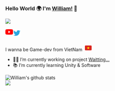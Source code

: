 ### Hello World 🌍 I'm [William!](https://www.facebook.com/William.2418/) 👋
![](https://komarev.com/ghpvc/?username=Long18&color=red)

<a href="https://www.youtube.com/channel/UCXptkVJhpWBAdQP_jIYflFw">
  <img align="left" alt="William | YouTube" width="24px" src="/assets/youtube.svg"/>
</a>
<a href="https://twitter.com/Willlee186">
  <img align="left" alt="William   | Twitter" width="24px" src="/assets/twitter.svg"/>
</a>


<br />
<br />

I wanna be Game-dev from VietNam <img width="21px" src="/assets/id-flag.png" style="margin-left:4px"/>

- 👨‍💻 I’m currently working on project [Waitting...](https://github.com/Long18)
- 📚 I’m currently learning Unity & Software

<img align="center" src="https://github-readme-stats.vercel.app/api?username=Long18&theme=radical&show_icons=true" alt="William's github stats"/>
<br/>



<img align="left" src="https://github-readme-stats.vercel.app/api/top-langs/?username=Long18&layout=compact&theme=algolia"/>


